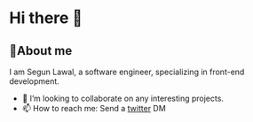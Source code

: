 # Hi there 👋

## 💬About me
I am Segun Lawal, a software engineer, specializing in front-end development.
- 👯 I’m looking to collaborate on any interesting projects.
- 📫 How to reach me: Send a [twitter](https://twitter.com/Segun__Lawal) DM
<!-- - ![<Twitter>](https://img.shields.io/badge/<Twitter>-<white>?style=for-the-badge&logo=<Twitter>&logoColor=<blue>) -->


<!--
**segunlawal/segunlawal** is a ✨ _special_ ✨ repository because its `README.md` (this file) appears on your GitHub profile.

Here are some ideas to get you started:

- 🔭 I’m currently working on ...
- 🌱 I’m currently learning ...
- 👯 I’m looking to collaborate on ...
- 🤔 I’m looking for help with ...
- 💬 Ask me about ...
- 📫 How to reach me: ...
- 😄 Pronouns: ...
- ⚡ Fun fact: ...
-->
